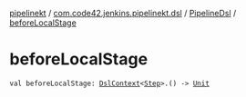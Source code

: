 [pipelinekt](../../index.md) / [com.code42.jenkins.pipelinekt.dsl](../index.md) / [PipelineDsl](index.md) / [beforeLocalStage](./before-local-stage.md)

# beforeLocalStage

`val beforeLocalStage: `[`DslContext`](../-dsl-context/index.md)`<`[`Step`](../../com.code42.jenkins.pipelinekt.core.step/-step/index.md)`>.() -> `[`Unit`](https://kotlinlang.org/api/latest/jvm/stdlib/kotlin/-unit/index.html)
